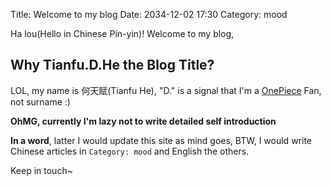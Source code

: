 Title: Welcome to my blog
Date: 2034-12-02 17:30
Category: mood

Ha lou(Hello in Chinese Pin-yin)! Welcome to my blog,   

## Why Tianfu.D.He the Blog Title?

LOL, my name is 何天赋(Tianfu He), "D." is a signal that I'm a [OnePiece](https://en.wikipedia.org/wiki/One_Piece) Fan, not surname :)
  
**OhMG, currently I'm lazy not to write detailed self introduction**
  
**In a word**, latter I would update this site as mind goes, BTW, I would write Chinese articles in `Category: mood` and English the others.
  
Keep in touch~